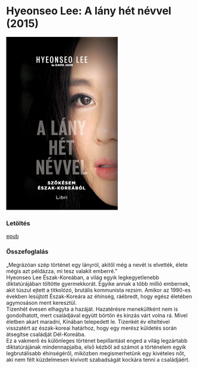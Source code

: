 # <a name="id_988">Hyeonseo Lee: A lány hét névvel (2015)</a>
<img src="https://github.com/BercziSandor/calibre_lib/raw/main/Hyeonseo%20Lee/A%20lany%20het%20nevvel%20%28988%29/cover.jpg" alt="cover" width="300"/>

### Letöltés
[epub](https://github.com/BercziSandor/calibre_lib/raw/main/Hyeonseo%20Lee/A%20lany%20het%20nevvel%20%28988%29/A%20lany%20het%20nevvel%20-%20Hyeonseo%20Lee.epub)

### Összefoglalás
<div>
<p>„Megrázóan ​szép történet egy lányról, akitől még a nevét is elvették, élete mégis azt példázza, mi tesz valakit emberré.”<br>Hyeonseo Lee Észak-Koreában, a világ egyik legkegyetlenebb diktatúrájában töltötte gyermekkorát. Egyike annak a több millió embernek, akit túszul ejtett a titkolózó, brutális kommunista rezsim. Amikor az 1990-es években lesújtott Észak-Koreára az éhínség, ráébredt, hogy egész életében agymosáson ment keresztül. <br>Tizenhét évesen elhagyta a hazáját. Hazatérésre menekültként nem is gondolhatott, mert családjával együtt börtön és kínzás várt volna rá. Mivel életben akart maradni, Kínában telepedett le. Tizenkét év elteltével visszatért az észak-koreai határhoz, hogy egy merész küldetés során átsegítse családját Dél-Koreába. <br>Ez a vakmerő és különleges történet bepillantást enged a világ legzártabb diktatúrájának mindennapjaiba, első kézből ad számot a történelem egyik legbrutálisabb éhínségéről, miközben megismerhetünk egy kivételes nőt, aki nem félt küzdelmesen kivívott szabadságát kockára tenni a családjáért.</p></div>

